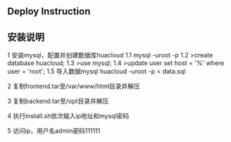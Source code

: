 ## Deploy Instruction
## 安装说明

1	安装mysql，配置并创建数据库huacloud
1.1 mysql -uroot -p
1.2 >create database huacloud;
1.3 >use mysql;
1.4 >update user set host = '%' where user = 'root';
1.5 导入数据mysql huacloud -uroot -p < data.sql

2	复制frontend.tar至/var/www/html目录并解压

3	复制backend.tar至/opt目录并解压

4	执行install.sh依次输入ip地址和mysql密码

5	访问ip，用户名admin密码111111